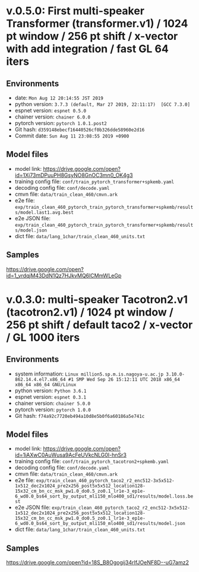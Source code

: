 # v.0.5.0: First multi-speaker Transformer (transformer.v1) / 1024 pt window / 256 pt shift / x-vector with add integration / fast GL 64 iters

## Environments

- date: `Mon Aug 12 20:14:55 JST 2019`
- python version: `3.7.3 (default, Mar 27 2019, 22:11:17)  [GCC 7.3.0]`
- espnet version: `espnet 0.5.0`
- chainer version: `chainer 6.0.0`
- pytorch version: `pytorch 1.0.1.post2`
- Git hash: `d359148ebecf16440526cf0b326dde58960e2d16`
- Commit date: `Sun Aug 11 23:08:55 2019 +0900`

## Model files

- model link: https://drive.google.com/open?id=1Xj73mDPuuPH8GsyNO8GnOC3mn0_OK4g3
- training config file: `conf/train_pytorch_transformer+spkemb.yaml`
- decoding config file: `conf/decode.yaml`
- cmvn file: `data/train_clean_460/cmvn.ark`
- e2e file: `exp/train_clean_460_pytorch_train_pytorch_transformer+spkemb/results/model.last1.avg.best`
- e2e JSON file: `exp/train_clean_460_pytorch_train_pytorch_transformer+spkemb/results/model.json`
- dict file: `data/lang_1char/train_clean_460_units.txt`

## Samples

https://drive.google.com/open?id=1_vrdqjM43DdN1Qz7HJkvMQ6lCMmWLeGp


# v.0.3.0: multi-speaker Tacotron2.v1 (tacotron2.v1) / 1024 pt window / 256 pt shift / default taco2 / x-vector / GL 1000 iters

## Environments

- system information: `Linux million5.sp.m.is.nagoya-u.ac.jp 3.10.0-862.14.4.el7.x86_64 #1 SMP Wed Sep 26 15:12:11 UTC 2018 x86_64 x86_64 x86_64 GNU/Linux`
- python version: `Python 3.6.1`
- espnet version: `espnet 0.3.1`
- chainer version: `chainer 5.0.0`
- pytorch version: `pytorch 1.0.0`
- Git hash: `f74a92c7720eb494a10d8e5b0f6a60186a5e741c`

## Model files
- model link: https://drive.google.com/open?id=1iAXwC0AuWusa9AcFeUVkcNLG0I-hnSr3
- training config file: `conf/train_pytorch_tacotron2+spkemb.yaml`
- decoding config file: `conf/decode.yaml`
- cmvn file: `data/train_clean_460/cmvn.ark`
- e2e file: `exp/train_clean_460_pytorch_taco2_r2_enc512-3x5x512-1x512_dec2x1024_pre2x256_post5x5x512_location128-15x32_cm_bn_cc_msk_pw1.0_do0.5_zo0.1_lr1e-3_ep1e-6_wd0.0_bs64_sort_by_output_mli150_mlo400_sd1/results/model.loss.best`
- e2e JSON file: `exp/train_clean_460_pytorch_taco2_r2_enc512-3x5x512-1x512_dec2x1024_pre2x256_post5x5x512_location128-15x32_cm_bn_cc_msk_pw1.0_do0.5_zo0.1_lr1e-3_ep1e-6_wd0.0_bs64_sort_by_output_mli150_mlo400_sd1/results/model.json`
- dict file: `data/lang_1char/train_clean_460_units.txt`

## Samples

https://drive.google.com/open?id=18S_B8Ogogij34rIfJOeNF8D--uG7amz2
